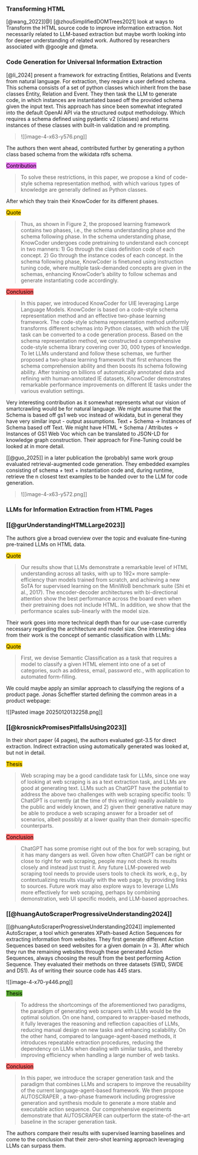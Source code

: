 ### Transforming HTML

[@wang_2022][@] [@zhouSimplifiedDOMTrees2021] look at ways to Transform the HTML source code to improve information extraction. Not necessarily related to LLM-based extraction but maybe worth looking into for deeper understanding of related work. Authored by researchers associated with @google and @meta.
### Code Generation for Universal Information Extraction

[@li_2024] present a framework for extracting Entities, Relations and Events from natural language. For extraction, they require a user defined schema. This schema consists of a set of python classes which inherit from the base classes Entity, Relation and Event. They then task the LLM to generate code, in which instances are instantiated based off the provided schema given the input text. This approach has since been somewhat integrated into the default OpenAI API via the structured output methodology. Which requires a schema defined using pydantic v2 (classes) and returns instances of these classes with built-in validation and re prompting.

>![[image-4-x63-y576.png]]

The authors then went ahead, contributed further by generating a python class based schema from the wikidata rdfs schema.

<mark style="background-color: #e56eee">Contribution</mark>
> To solve these restrictions, in this paper, we propose a kind of code-style schema representation method, with which various types of knowledge are generally defined as Python classes.

After which they train their KnowCoder for its different phases.

<mark style="background-color: #ffd400">Quote</mark>
> Thus, as shown in Figure 2, the proposed learning framework contains two phases, i.e., the schema understanding phase and the schema following phase. In the schema understanding phase, KnowCoder undergoes code pretraining to understand each concept in two manners: 1) Go through the class definition code of each concept. 2) Go through the instance codes of each concept. In the schema following phase, KnowCoder is finetuned using instruction tuning code, where multiple task-demanded concepts are given in the schemas, enhancing KnowCoder’s ability to follow schemas and generate instantiating code accordingly.

<mark style="background-color: #ff6666">Conclusion</mark>
> In this paper, we introduced KnowCoder for UIE leveraging Large Language Models. KnowCoder is based on a code-style schema representation method and an effective two-phase learning framework. The code-style schema representation method uniformly transforms different schemas into Python classes, with which the UIE task can be converted to a code generation process. Based on the schema representation method, we constructed a comprehensive code-style schema library covering over 30, 000 types of knowledge. To let LLMs understand and follow these schemas, we further proposed a two-phase learning framework that first enhances the schema comprehension ability and then boosts its schema following ability. After training on billions of automatically annotated data and refining with human-annotated IE datasets, KnowCoder demonstrates remarkable performance improvements on different IE tasks under the various evalution settings.

Very interesting contribution as it somewhat represents what our vision of smartcrawling would be for natural language. We might assume that the Schema is based off gs1 web voc instead of wikidata, but in general they have very similar input - output assumptions. Text + Schema -> Instances of Schema based off Text. We might have HTML + Schema / Attributes -> Instances of GS1 Web Voc which can be translated to JSON-LD for knowledge graph construction. Their approach for Fine-Tuning could be looked at in more detail.

[[@guo_2025]] in a later publication the (probably) same work group evaluated retrieval-augmented code generation.  They embedded examples consisting of schema + text + instantiation code and, during runtime, retrieve the n closest text examples to be handed over to the LLM for code generation.    

>![[image-4-x63-y572.png]]
### LLMs for Information Extraction from HTML Pages
### [[@gurUnderstandingHTMLLarge2023]]

The authors give a broad overview over the topic and evaluate fine-tuning pre-trained LLMs on HTML data. 

<mark style="background-color: #ffd400">Quote</mark>
> Our results show that LLMs demonstrate a remarkable level of HTML understanding across all tasks, with up to 192× more sample-efficiency than models trained from scratch, and achieving a new SoTA for supervised learning on the MiniWoB benchmark suite (Shi et al., 2017). The encoder-decoder architectures with bi-directional attention show the best performance across the board even when their pretraining does not include HTML. In addition, we show that the performance scales sub-linearly with the model size.

Their work goes into more technical depth than for our use-case currently necessary regarding the architecture and model size. One interesting idea from their work is the concept of semantic classification with LLMs:

<mark style="background-color: #ffd400">Quote</mark>
> First, we devise Semantic Classification as a task that requires a model to classify a given HTML element into one of a set of categories, such as address, email, password etc., with application to automated form-filling.

We could maybe apply an similar approach to classifying the regions of a product page.  Jonas Scheffler started defining the common areas in a product webpage:

![[Pasted image 20250120132258.png]]
### [[@krosnickPromisesPitfallsUsing2023]]

In their short paper (4 pages), the authors evaluated gpt-3.5 for direct extraction. Indirect extraction using automatically generated was looked at, but not in detail.

<mark style="background-color: #ffd400">Thesis</mark>
> Web scraping may be a good candidate task for LLMs, since one way of looking at web scraping is as a text extraction task, and LLMs are good at generating text. LLMs such as ChatGPT have the potential to address the above two challenges with web scraping specific tools: 1) ChatGPT is currently (at the time of this writing) readily available to the public and widely known, and 2) given their generative nature may be able to produce a web scraping answer for a broader set of scenarios, albeit possibly at a lower quality than their domain-specific counterparts.

<mark style="background-color: #ff6666">Conclusion</mark>
> ChatGPT has some promise right out of the box for web scraping, but it has many dangers as well. Given how often ChatGPT can be right or close to right for web scraping, people may not check its results closely and instead just trust it. Any future LLM-powered web scraping tool needs to provide users tools to check its work, e.g.,  by contextualizing results visually with the web page, by providing links to sources. Future work may also explore ways to leverage LLMs more effectively for web scraping, perhaps by combining demonstration, web UI specific models, and LLM-based approaches.

### [[@huangAutoScraperProgressiveUnderstanding2024]]

[[@huangAutoScraperProgressiveUnderstanding2024]] implemented AutoScraper, a tool which generates XPath-based Action Sequences for extracting information from websites. They first generate different Action Sequences based on seed websites for a given domain (n = 3). After which they run the remaining websites through these generated Action Sequences, always choosing the result from the best performing Action Sequence. They evaluated their methods on three datasets (SWD, SWDE and DS1). As of writing their source code has 445 stars.

![[image-4-x70-y446.png]]

<mark style="background-color: #5fb236">Thesis</mark>
> To address the shortcomings of the aforementioned two paradigms, the paradigm of generating web scrapers with LLMs would be the optimal solution. On one hand, compared to wrapper-based methods, it fully leverages the reasoning and reflection capacities of LLMs, reducing manual design on new tasks and enhancing scalability. On the other hand, compared to language-agent-based methods, it introduces repeatable extraction procedures, reducing the dependency on LLMs when dealing with similar tasks, and thereby improving efficiency when handling a large number of web tasks.

<mark style="background-color: #ff6666">Conclusion</mark>
> In this paper, we introduce the scraper generation task and the paradigm that combines LLMs and scrapers to improve the reusability of the current language-agent-based framework. We then propose AUTOSCRAPER , a two-phase framework including progressive generation and synthesis module to generate a more stable and executable action sequence. Our comprehensive experiments demonstrate that AUTOSCRAPER can outperform the state-of-the-art baseline in the scraper generation task.

The authors compare their results with supervised learning baselines and come to the conclusion that their zero-shot learning approach leveraging LLMs can surpass them.


